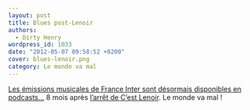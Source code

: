 ```yaml
---
layout: post
title: Blues post-Lenoir
authors:
  - Dirty Henry
wordpress_id: 1033
date: "2012-05-07 09:58:52 +0200"
cover: blues-lenoir.png
category: Le monde va mal
---
```


[Les émissions musicales de France Inter sont désormais disponibles en
podcasts…][1] 8 mois après [l’arrêt de C’est Lenoir][i890]. Le monde va mal !

[1]:
  http://www.franceinter.fr/evenement-toutes-les-musiques-sont-podcastables-sur-france-inter
[i890]: https://www.deadrooster.org/finies-les-carresses-et-bises-a-l-oeil/
